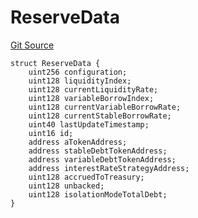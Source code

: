 # ReserveData
[Git Source](https://github.com/Quantillon-Labs/smart-contracts/blob/daf8385bca354b97ae7c7df1c5a1c4bdeadbab9f/src/core/vaults/AaveVault.sol)


```solidity
struct ReserveData {
    uint256 configuration;
    uint128 liquidityIndex;
    uint128 currentLiquidityRate;
    uint128 variableBorrowIndex;
    uint128 currentVariableBorrowRate;
    uint128 currentStableBorrowRate;
    uint40 lastUpdateTimestamp;
    uint16 id;
    address aTokenAddress;
    address stableDebtTokenAddress;
    address variableDebtTokenAddress;
    address interestRateStrategyAddress;
    uint128 accruedToTreasury;
    uint128 unbacked;
    uint128 isolationModeTotalDebt;
}
```

